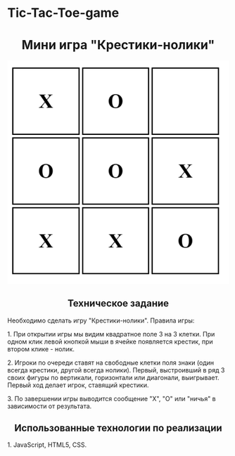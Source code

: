 # Tic-Tac-Toe-game
<h1 align="center">Мини игра "Крестики-нолики"</h1>
<p align="center"><img src="images/ticToc.png"/></p>
<h2 align="center">Техническое задание</h2>
<p>Необходимо сделать игру "Крестики-нолики". Правила игры:
<p>1. При открытии игры мы видим квадратное поле 3 на 3 клетки. При одном клик левой кнопкой мыши в ячейке появляется крестик, при втором клике - нолик.</p>
<p>2. Игроки по очереди ставят на свободные клетки поля знаки (один всегда крестики, другой всегда нолики).
  Первый, выстроивший в ряд 3 своих фигуры по вертикали, горизонтали или диагонали, выигрывает. Первый ход делает игрок, ставящий крестики.</p>
<p>3. По завершении игры выводится сообщение "X", "O" или "ничья" в зависимости от результата.</p>

<h2 align="center">Использованные технологии по реализации</h2>
<p>1. JavaScript, HTML5, CSS.</p>
